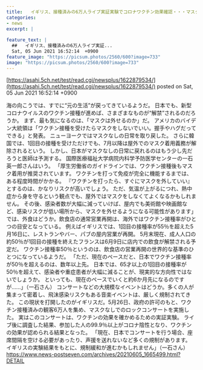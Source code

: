 ```yaml
---
title:   イギリス、接種済みの6万人ライブ実証実験でコロナワクチン効果確認・・・マスクなしで99.9％以上が陰性  
categories:
- news
excerpt: |
  
feature_text: |
  ##   イギリス、接種済みの6万人ライブ実証...
  Sat, 05 Jun 2021 16:52:14  +0900
feature_image: "https://picsum.photos/2560/600?image=733"
image: "https://picsum.photos/2560/600?image=733"
---
```


[https://asahi.5ch.net/test/read.cgi/newsplus/1622879534/](https://asahi.5ch.net/test/read.cgi/newsplus/1622879534/)
posted on Sat, 05 Jun 2021 16:52:14  +0900

<!--more-->

海の向こうでは、すでに“元の生活”が戻ってきているようだ。 日本でも、新型コロナウイルスのワクチン接種が進めば、さまざまなものが“解禁”されるのだろうか。 まず、最も気になるのは、「マスクは外せるのか」だ。 アメリカのバイデン大統領は「ワクチン接種を受けたらマスクをしないでいい。握手やハグだってできる」と発表。 ニューヨークではマスクなしの日常を取り戻した。 さらに韓国では、1回目の接種を受けただけでも、7月以降は屋外でのマスク着用義務が解除されるという。 しかし、日本がマスクなしの日常に戻れるのはもう少し先だろうと医師は予測する。 国際医療福祉大学病院内科学予防医学センターの一石英一郎さんはいう。 「厚生労働省のガイドラインでは、ワクチン接種後もマスク着用が推奨されています。 ワクチンを打って免疫が完全に機能するまでは、ある程度時間がかかる。 『ワクチンを打ったら、すぐにマスクを外していい』とするのは、かなりリスクが高いでしょう。 ただ、気温が上がるにつれ、熱中症から身を守るという観点でも、屋外ではマスクをしなくてよくなるかもしれません。 その後、感染者数が大幅に減っていけば、屋内でも美術館や映画館など、感染リスクが低い場所から、マスクを外せるようになる可能性があります」 では、外食はどうか。飲食店の通常営業再開は、海外ではワクチン接種率がひとつの目安となっている。 例えばイギリスでは、1回目の接種率が55％を超えた5月16日に、レストランやバー、パブの屋内営業が再開。 5月末現在、成人人口の約50％が1回目の接種を終えたフランスは6月9日に店内での飲食が解禁される予定だ。 ワクチン接種率50％というのは、飲食店の営業再開の世界的な基準のひとつになっているようだ。 「ただ、現在のペースだと、日本でワクチン接種率が50％を超えるのは、数年以上先。 日本では、65才以上の1回目の接種率が50％を超えて、感染者や重症患者が大幅に減ることが、現実的な方向性ではないでしょうか。 といっても、現在のペースでいくと約6か月先になるのですが……」（一石さん） コンサートなどの大規模なイベントはどうか。多くの人が集まって密着し、飛沫感染リスクもある音楽イベントは、厳しく規制されてきた。 この現状を打開したのがイギリスだ。5月26日、政府の許可のもと、ワクチン接種済みの観客6万人を集め、マスクなしでのロックコンサートを実施した。 実はこのコンサートは、ワクチンの効果を確かめるための実証実験。 ライブ後に調査した結果、参加した人の99.9％以上がコロナ陰性となり、ワクチンの効果が認められる結果となった。 「現在、日本でコンサートを行う場合、座席間隔を空ける必要があったり、声援を送れないなど多くの規制があります。 イギリスの実験結果をもとに、規制緩和が進むかもしれません」（一石さん） https://www.news-postseven.com/archives/20210605_1665499.html?DETAIL
